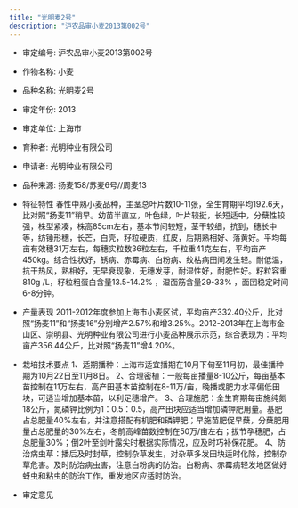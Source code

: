 ```yaml
---
title: "光明麦2号"
description: "沪农品审小麦2013第002号"
---
```

* 审定编号:  沪农品审小麦2013第002号

*  作物名称:  小麦

*  品种名称:  光明麦2号

*  审定年份:  2013

*  审定单位:  上海市

* 育种者:  光明种业有限公司

*  申请者:  光明种业有限公司

*  品种来源:  扬麦158/苏麦6号//周麦13

*  特征特性
春性中熟小麦品种，主茎总叶片数10-11张，全生育期平均192.6天，比对照“扬麦11”稍早。幼苗半直立，叶色绿，叶片较挺，长短适中，分蘖性较强，株型紧凑，株高85cm左右，基本节间较短，茎干较细，抗到，穗长中等，纺锤形穗，长芒，白壳，籽粒硬质，红皮，后期熟相好、落黄好。平均每亩有效穗31万左右，每穗实粒数36粒左右，千粒重41克左右，平均亩产450kg。综合性状好，锈病、赤霉病、白粉病、纹枯病田间发生轻。耐低温，抗干热风，熟相好，无早衰现象，无穗发芽，耐湿性好，耐肥性好。籽粒容重810g /L，籽粒粗蛋白含量13.5-14.2% ，湿面筋含量29-33% ，面团稳定时间6-8分钟。

*  产量表现
2011-2012年度参加上海市小麦区试，平均亩产332.40公斤，比对照“扬麦11”和“扬麦16”分别增产2.57%和增3.25%。2012-2013年在上海市金山区、崇明县、光明种业有限公司进行小麦品种展示示范，综合表现为：平均亩产356.44公斤，比对照“扬麦11”增4.20%。

*  栽培技术要点
1、适期播种：上海市适宜播期在10月下旬至11月初，最佳播种期为10月22日至11月8日。 2、合理密植：一般每亩播量8-10公斤，每亩基本苗控制在11万左右，高产田基本苗控制在8-11万/亩，晚播或肥力水平偏低田块，可适当增加基本苗，以利足穗增产。 3、合理施肥：全生育期每亩施纯氮18公斤，氮磷钾比例为1：0.5：0.5，高产田块应适当增加磷钾肥用量。基肥占总肥量40%左右，并注意搭配有机肥和磷钾肥；早施苗肥促早蘖，分蘖肥用量占总肥量的30%左右，冬前高峰苗数控制在50万/亩左右；拔节孕穗肥，占总肥量30%；倒2叶至剑叶露尖时根据实际情况，应及时巧补保花肥。 4、防治病虫草：播后及时封草，控制杂草发生，对杂草多发田块适时化除，控制杂草危害。及时防治病虫害，注意白粉病的防治。白粉病、赤霉病轻发地区做好蚜虫和粘虫的防治工作，重发地区应适时防治。 

*  审定意见

